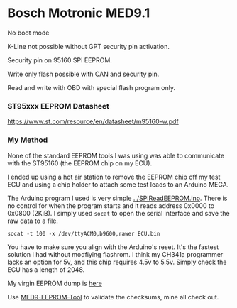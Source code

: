 # Bosch Motronic MED9.1

No boot mode

K-Line not possible without GPT security pin activation.

Security pin on 95160 SPI EEPROM.

Write only flash possible with CAN and security pin.

Read and write with OBD with special flash program only.

### ST95xxx EEPROM Datasheet

https://www.st.com/resource/en/datasheet/m95160-w.pdf

### My Method

None of the standard EEPROM tools I was using was able to communicate with the ST95160 (the EEPROM chip on my ECU).

I ended up using a hot air station to remove the EEPROM chip off my test ECU and using a chip holder to attach some test leads to an Arduino MEGA.

The Arduino program I used is very simple [../SPIReadEEPROM.ino](../SPIReadEEPROM.ino). There is no control for when the program starts and it reads address 0x0000 to 0x0800 (2KiB). I simply used `socat` to open the serial interface and save the raw data to a file.

`socat -t 100 -x /dev/ttyACM0,b9600,rawer ECU.bin`

You have to make sure you align with the Arduino's reset. It's the fastest solution I had without modfiying flashrom. I think my CH341a programmer lacks an option for 5v, and this chip requires 4.5v to 5.5v. Simply check the ECU has a length of 2048.

My virgin EEPROM dump is [here](../ROM/ECU.bin)

Use [MED9-EEPROM-Tool](https://github.com/EliasKotlyar/MED9-EEPROM-Tool) to validate the checksums, mine all check out.
